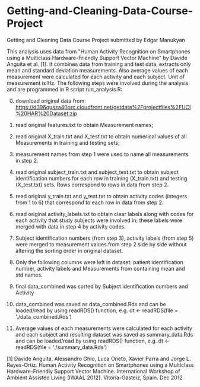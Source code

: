 # Getting-and-Cleaning-Data-Course-Project
Getting and Cleaning Data Course Project submitted by Edgar Manukyan

This analysis uses data from "Human Activity Recognition on Smartphones using a Multiclass Hardware-Friendly Support Vector Machine" by Davide Anguita et al. [1]. It combines data from training and test data, extracts only mean and standard deviation measurements. Also average values of each measurement were calculated for each activity and each subject. Unit of measurement is Hz.
The following steps were involved during the analysis and are programmed in R script run_analysis.R:

0. download original data from: https://d396qusza40orc.cloudfront.net/getdata%2Fprojectfiles%2FUCI%20HAR%20Dataset.zip

1. read original features.txt to obtain Measurement names;
2. read original X_train.txt and X_test.txt to obtain numerical values of all Measurements in training and testing sets;
3. measurement names from step 1 were used to name all measurements in step 2.
4. read original subject_train.txt and subject_test.txt to obtain subject identification numbers for each row in training (X_train.txt) and testing (X_test.txt) sets. Rows correspond to rows in data from step 2.
5. read original y_train.txt and y_test.txt to obtain activity codes (integers from 1 to 6) that correspond to each row in data from step 2.
6. read original activity_labels.txt to obtain clear labels along with codes for each activity that study subjects were involved in; these labels were merged with data in step 4 by activity codes.
7. Subject identification numbers (from step 3), activity labels (from step 5) were merged to measurement values from step 2 side by side without altering the sorting order in original dataset.
8. Only the following columns were left in dataset: patient identification number, activity labels and Measurements from containing mean and std names.
9. final data_combined was sorted by Subject identification numbers and Activity
10. data_combined was saved as data_combined.Rds and can be loaded/read by using readRDS() function, e.g. dt <- readRDS(file = './data_combined.Rds')
11. Average values of each measurements were calculated for each activity and each subject and resulting dataset was saved as summary_data.Rds and can be loaded/read by using readRDS() function, e.g. dt <- readRDS(file = './summary_data.Rds')
 
 [1] Davide Anguita, Alessandro Ghio, Luca Oneto, Xavier Parra and Jorge L. Reyes-Ortiz. Human Activity Recognition on Smartphones using a Multiclass Hardware-Friendly Support Vector Machine. International Workshop of Ambient Assisted Living (IWAAL 2012). Vitoria-Gasteiz, Spain. Dec 2012
